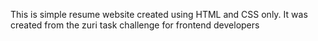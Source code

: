 This is  simple resume website created using HTML and CSS only.
It was created from the zuri task challenge for frontend developers
